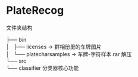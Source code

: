 # PlateRecog

文件夹结构

├── bin         
│   ├── licenses -> 群相册里的车牌图片          
│   └── platecharsamples -> 车牌-字符样本.rar 解压              
└── src         
    └── classifier 分类器核心功能               

